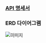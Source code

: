 ### [API 명세서](https://teamsparta.notion.site/f0d79caca13145abb20b68f96c17d146?v=eb65c164a9b743bc872f3290d1860e37&pvs=4)

### ERD 다이어그램
![이미지](https://file.notion.so/f/f/83c75a39-3aba-4ba4-a792-7aefe4b07895/1072484c-b3d2-4b3a-a1b2-dd1c1b964e4c/%E1%84%89%E1%85%B3%E1%84%8F%E1%85%B3%E1%84%85%E1%85%B5%E1%86%AB%E1%84%89%E1%85%A3%E1%86%BA_2024-01-03_%E1%84%8B%E1%85%A9%E1%84%92%E1%85%AE_10.28.58.png?id=e10232a6-be06-452d-ba55-6ca914f67c7b&table=block&spaceId=83c75a39-3aba-4ba4-a792-7aefe4b07895&expirationTimestamp=1716379200000&signature=lf0c_4DyWta7sQRtrVVj-qylxEsM9aiPDVlLq44g8eU&downloadName=%E1%84%89%E1%85%B3%E1%84%8F%E1%85%B3%E1%84%85%E1%85%B5%E1%86%AB%E1%84%89%E1%85%A3%E1%86%BA+2024-01-03+%E1%84%8B%E1%85%A9%E1%84%92%E1%85%AE+10.28.58.png)
